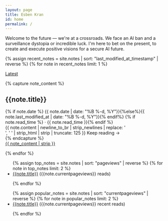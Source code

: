 ```yaml
---
layout: page
title: Esben Kran
id: home
permalink: /
---
```


Welcome to the future — we're at a crossroads. We face an AI ban and a surveillance dystopia or incredible luck. I'm here to bet on the present, to create and execute positive visions for a secure AI future.

{% assign recent_notes = site.notes | sort: "last_modified_at_timestamp" | reverse %}
{% for note in recent_notes limit: 1 %}

<p class="muted font-ui"><a class="internal-link muted" href="{{note.url}}">Latest</a></p>
{% capture note_content %}

  <h2>{{note.title}}</h2>
  <div class="muted small pb font-ui">
    {% if note.date %} <time datetime="{{ note.date | date_to_xmlschema }}">{{ note.date | date: "%B %-d, %Y"}}</time>{%else%}<time datetime="{{ note.last_modified_at | date_to_xmlschema }}">{{ note.last_modified_at | date: "%B %-d, %Y"}}</time>{% endif%}
    {% if note.read_time %} · <span class="reading-time" title="Estimated read time">{{ note.read_time }}</span>{% endif %}
  </div>
  <div class="small muted">
    {{ note.content | newline_to_br | strip_newlines | replace: '<br />', ' ' | strip_html | strip | truncate: 125 }} Keep&nbsp;reading&nbsp;→
  </div>
{% endcapture %}
<div>
<a href="{{ note.url }}" class="internal-link plain">
  {{ note_content | strip }}
</a>
</div>

{% endfor %}

<!-- TOP NOTES AS DEFINED BY SIMPLEANALYTICS -->

<ul>
{% assign top_notes = site.notes | sort: "pageviews" | reverse %}
{% for note in top_notes limit: 2 %}
<li><a href="{{note.url}}">{{note.title}}</a> ({{note.currentpageviews}} reads)</li>

{% endfor %}

</ul>

<!-- CURRENTLY POPULAR NOTE -->

<ul>
{% assign popular_notes = site.notes | sort: "currentpageviews" | reverse %}
{% for note in popular_notes limit: 2 %}

<li><a href="{{note.url}}">{{note.title}}</a> ({{note.currentpageviews}} recent reads)</li>

{% endfor %}

</ul>
